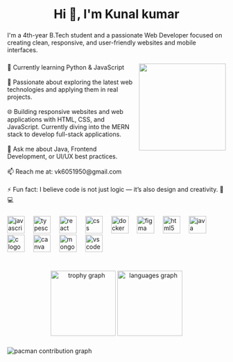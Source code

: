 <h1 align="center">Hi 👋, I'm Kunal kumar</h1>

###

<p align="left">I'm a 4th-year B.Tech student and a passionate Web Developer focused on creating clean, responsive, and user-friendly websites and mobile interfaces.</p>

###

<img align="right" height="200" src="https://media1.giphy.com/media/v1.Y2lkPTc5MGI3NjExeGcyeTR2bmx2cnQxYzV0eWNpM2J3aWl6NnlpejQyYTJydXdub3VubCZlcD12MV9pbnRlcm5hbF9naWZfYnlfaWQmY3Q9Zw/SWoSkN6DxTszqIKEqv/giphy.gif"  />

###

<p align="left">🔭 Currently learning Python & JavaScript<br><br>🌱 Passionate about exploring the latest web technologies and applying them in real projects.<br><br>🌐 Building responsive websites and web applications with HTML, CSS, and JavaScript. Currently diving into the MERN stack to develop full-stack applications.<br><br>💬 Ask me about Java, Frontend Development, or UI/UX best practices.<br><br>📫 Reach me at: vk6051950@gmail.com<br><br>⚡ Fun fact: I believe code is not just logic — it’s also design and creativity. 🎨💻</p>

###

<div align="left">
  <img src="https://cdn.jsdelivr.net/gh/devicons/devicon/icons/javascript/javascript-original.svg" height="40" alt="javascript logo"  />
  <img width="12" />
  <img src="https://cdn.jsdelivr.net/gh/devicons/devicon/icons/typescript/typescript-original.svg" height="40" alt="typescript logo"  />
  <img width="12" />
  <img src="https://cdn.jsdelivr.net/gh/devicons/devicon/icons/react/react-original.svg" height="40" alt="react logo"  />
  <img width="12" />
  <img src="https://cdn.jsdelivr.net/gh/devicons/devicon/icons/css3/css3-original.svg" height="40" alt="css logo"  />
  <img width="12" />
  <img src="https://cdn.jsdelivr.net/gh/devicons/devicon/icons/docker/docker-original.svg" height="40" alt="docker logo"  />
  <img width="12" />
  <img src="https://cdn.jsdelivr.net/gh/devicons/devicon/icons/figma/figma-original.svg" height="40" alt="figma logo"  />
  <img width="12" />
  <img src="https://cdn.jsdelivr.net/gh/devicons/devicon/icons/html5/html5-original.svg" height="40" alt="html5 logo"  />
  <img width="12" />
  <img src="https://cdn.jsdelivr.net/gh/devicons/devicon/icons/java/java-original.svg" height="40" alt="java logo"  />
  <img width="12" />
  <img src="https://cdn.jsdelivr.net/gh/devicons/devicon/icons/c/c-original.svg" height="40" alt="c logo"  />
  <img width="12" />
  <img src="https://cdn.jsdelivr.net/gh/devicons/devicon/icons/canva/canva-original.svg" height="40" alt="canva logo"  />
  <img width="12" />
  <img src="https://cdn.jsdelivr.net/gh/devicons/devicon/icons/mongodb/mongodb-original.svg" height="40" alt="mongodb logo"  />
  <img width="12" />
  <img src="https://cdn.jsdelivr.net/gh/devicons/devicon/icons/vscode/vscode-original.svg" height="40" alt="vscode logo"  />
</div>

###

<br clear="both">

<div align="center">
  <img src="https://github-profile-trophy.vercel.app?username=vishal9958&theme=dracula&column=-1&row=1&margin-w=8&margin-h=8&no-bg=true&no-frame=false&order=4" height="150" alt="trophy graph"  />
  <img src="https://github-readme-stats.vercel.app/api/top-langs?username=vishal9958&locale=en&hide_title=false&layout=compact&card_width=320&langs_count=5&theme=dracula&hide_border=false&order=2&custom_title=Python" height="150" alt="languages graph"  />
</div>

###

<picture>
  <source media="(prefers-color-scheme: dark)" srcset="https://raw.githubusercontent.com/vishal9958/vishal9958/output/pacman-contribution-graph-dark.svg">
  <source media="(prefers-color-scheme: light)" srcset="https://raw.githubusercontent.com/vishal9958/vishal9958/output/pacman-contribution-graph.svg">
  <img alt="pacman contribution graph" src="https://raw.githubusercontent.com/vishal9958/vishal9958/output/pacman-contribution-graph.svg">
</picture>

###
